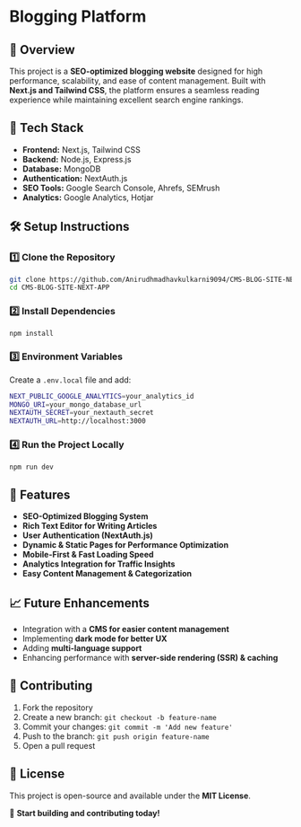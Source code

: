 # Blogging Platform

## 📌 Overview
This project is a **SEO-optimized blogging website** designed for high performance, scalability, and ease of content management. Built with **Next.js and Tailwind CSS**, the platform ensures a seamless reading experience while maintaining excellent search engine rankings.

## 🚀 Tech Stack
- **Frontend:** Next.js, Tailwind CSS
- **Backend:** Node.js, Express.js
- **Database:** MongoDB
- **Authentication:** NextAuth.js
- **SEO Tools:** Google Search Console, Ahrefs, SEMrush
- **Analytics:** Google Analytics, Hotjar

## 🛠️ Setup Instructions
### **1️⃣ Clone the Repository**
```sh
git clone https://github.com/Anirudhmadhavkulkarni9094/CMS-BLOG-SITE-NEXT-APP.git
cd CMS-BLOG-SITE-NEXT-APP
```

### **2️⃣ Install Dependencies**
```sh
npm install
```

### **3️⃣ Environment Variables**
Create a `.env.local` file and add:
```sh
NEXT_PUBLIC_GOOGLE_ANALYTICS=your_analytics_id
MONGO_URI=your_mongo_database_url
NEXTAUTH_SECRET=your_nextauth_secret
NEXTAUTH_URL=http://localhost:3000
```

### **4️⃣ Run the Project Locally**
```sh
npm run dev
```

## 📌 Features
- **SEO-Optimized Blogging System**
- **Rich Text Editor for Writing Articles**
- **User Authentication (NextAuth.js)**
- **Dynamic & Static Pages for Performance Optimization**
- **Mobile-First & Fast Loading Speed**
- **Analytics Integration for Traffic Insights**
- **Easy Content Management & Categorization**

## 📈 Future Enhancements
- Integration with a **CMS for easier content management**
- Implementing **dark mode for better UX**
- Adding **multi-language support**
- Enhancing performance with **server-side rendering (SSR) & caching**

## 📌 Contributing
1. Fork the repository
2. Create a new branch: `git checkout -b feature-name`
3. Commit your changes: `git commit -m 'Add new feature'`
4. Push to the branch: `git push origin feature-name`
5. Open a pull request

## 📌 License
This project is open-source and available under the **MIT License**.

🚀 **Start building and contributing today!**


